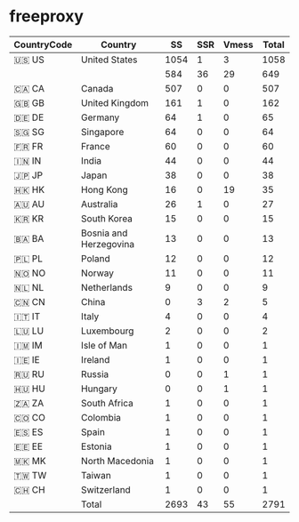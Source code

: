 # freeproxy

|CountryCode|Country|SS|SSR|Vmess|Total|
|  ----  | ----  |  ----  | ----  |  ----  | ----  |
|🇺🇸 US|United States|1054|1|3|1058|
| ||584|36|29|649|
|🇨🇦 CA|Canada|507|0|0|507|
|🇬🇧 GB|United Kingdom|161|1|0|162|
|🇩🇪 DE|Germany|64|1|0|65|
|🇸🇬 SG|Singapore|64|0|0|64|
|🇫🇷 FR|France|60|0|0|60|
|🇮🇳 IN|India|44|0|0|44|
|🇯🇵 JP|Japan|38|0|0|38|
|🇭🇰 HK|Hong Kong|16|0|19|35|
|🇦🇺 AU|Australia|26|1|0|27|
|🇰🇷 KR|South Korea|15|0|0|15|
|🇧🇦 BA|Bosnia and Herzegovina|13|0|0|13|
|🇵🇱 PL|Poland|12|0|0|12|
|🇳🇴 NO|Norway|11|0|0|11|
|🇳🇱 NL|Netherlands|9|0|0|9|
|🇨🇳 CN|China|0|3|2|5|
|🇮🇹 IT|Italy|4|0|0|4|
|🇱🇺 LU|Luxembourg|2|0|0|2|
|🇮🇲 IM|Isle of Man|1|0|0|1|
|🇮🇪 IE|Ireland|1|0|0|1|
|🇷🇺 RU|Russia|0|0|1|1|
|🇭🇺 HU|Hungary|0|0|1|1|
|🇿🇦 ZA|South Africa|1|0|0|1|
|🇨🇴 CO|Colombia|1|0|0|1|
|🇪🇸 ES|Spain|1|0|0|1|
|🇪🇪 EE|Estonia|1|0|0|1|
|🇲🇰 MK|North Macedonia|1|0|0|1|
|🇹🇼 TW|Taiwan|1|0|0|1|
|🇨🇭 CH|Switzerland|1|0|0|1|
||Total|2693|43|55|2791|
